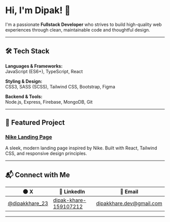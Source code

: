 # Hi, I'm Dipak! 👋

I'm a passionate **Fullstack Developer** who strives to build high-quality web experiences through clean, maintainable code and thoughtful design.

---

## 🛠️ Tech Stack

**Languages & Frameworks:**  
JavaScript (ES6+), TypeScript, React

**Styling & Design:**  
CSS3, SASS (SCSS), Tailwind CSS, Bootstrap, Figma

**Backend & Tools:**  
Node.js, Express, Firebase, MongoDB, Git

---

## 🚀 Featured Project

### [Nike Landing Page](https://nike-landing-vert-nine.vercel.app/)
A sleek, modern landing page inspired by Nike. Built with React, Tailwind CSS, and responsive design principles.

---

## 📬 Connect with Me

|🌑 X            |💼 LinkedIn                                                    |📧 Email                    |
|--------------|-------------------------------------------------------------|--------------------------|
| [@dipakkhare_23](https://x.com/dipakkhare_23) | [dipak-khare-159107212](https://www.linkedin.com/in/dipak-khare-159107212/) | dipakkhare.dev@gmail.com |

---
